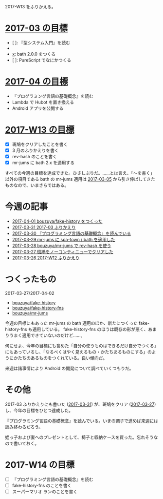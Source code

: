2017-W13 をふりかえる。

# [2017-03 の目標][2017-02-28]

- [ ]: 『型システム入門』を読む
- [x]: 斑鳩を続ける
- [x]: bath 2.0.0 をつくる
- [ ]: PureScript でなにかつくる

# [2017-04 の目標][2017-03-31]

- 『プログラミング言語の基礎概念』を読む
- Lambda で Hubot を置き換える
- Android アプリを公開する

# [2017-W13 の目標][2017-03-26]

- [x] 斑鳩をクリアしたことを書く
- [x] 3 月のふりかえりを書く
- [x] rev-hash のことを書く
- [x] mr-jums に bath 2.x を適用する

すべての今週の目標を達成できた。ひさしぶりだ。……とは言え、「〜を書く」以外の項目である bath の mr-jums 適用は [2017-03-05][] から引き伸ばしてきたものなので、いまさらではある。

# 今週の記事

- [2017-04-01 bouzuya/fake-history をつくった][2017-04-01]
- [2017-03-31 2017-03 ふりかえり][2017-03-31]
- [2017-03-30 『プログラミング言語の基礎概念』を読んでいる][2017-03-30]
- [2017-03-29 mr-jums に spa-town / bath を適用した][2017-03-29]
- [2017-03-28 bouzuya/mr-jums で rev-hash を使う][2017-03-28]
- [2017-03-27 斑鳩をノーコンティニューでクリアした][2017-03-27]
- [2017-03-26 2017-W12 ふりかえり][2017-03-26]

# つくったもの

2017-03-27/2017-04-02

- [bouzuya/fake-history][]
- [bouzuya/fake-history-fns][]
- [bouzuya/mr-jums][]

今週の目標にもあった mr-jums の bath 適用のほか、新たにつくった fake-history-fns も適用している。 fake-history-fns のほうは既存の形が悪く、あまりうまく適用できていないのだけど……。

何にせよ、今年の目標にも含めた「自分の使うものはできるだけ自分でつくる」にもあっているし、「なるべくはやく見えるもの・かたちあるものにする」のようにかたちのあるものをつくれている。良い傾向だ。

来週は諸事情により Android の開発について調べていくつもりだ。

# その他

2017-03 ふりかえりにも書いた ([2017-03-31][]) が、斑鳩をクリア ([2017-03-27][]) し、今年の目標をひとつ達成した。

『プログラミング言語の基礎概念』を読んでいる。いまの調子で進めば来週には読み終わるだろう。

姪っ子および妻へのプレゼントとして、椅子と収納ケースを買った。忘れそうなので書いておく。

# 2017-W14 の目標

- [ ] 『プログラミング言語の基礎概念』を読む
- [ ] fake-history-fns のことを書く
- [ ] スーパーマリオ ランのことを書く

[2017-02-28]: https://blog.bouzuya.net/2017/02/28/
[2017-03-05]: https://blog.bouzuya.net/2017/03/05/
[2017-03-26]: https://blog.bouzuya.net/2017/03/26/
[2017-03-27]: https://blog.bouzuya.net/2017/03/27/
[2017-03-28]: https://blog.bouzuya.net/2017/03/28/
[2017-03-29]: https://blog.bouzuya.net/2017/03/29/
[2017-03-30]: https://blog.bouzuya.net/2017/03/30/
[2017-03-31]: https://blog.bouzuya.net/2017/03/31/
[2017-04-01]: https://blog.bouzuya.net/2017/04/01/
[bouzuya/fake-history-fns]: https://github.com/bouzuya/fake-history-fns
[bouzuya/fake-history]: https://github.com/bouzuya/fake-history
[bouzuya/mr-jums]: https://github.com/bouzuya/mr-jums
